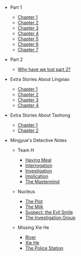 * Part 1

  * [Chapter 1](/part1/chapter1.md)
  * [Chapter 2](/part1/chapter2.md)
  * [Chapter 3](/part1/chapter3.md)
  * [Chapter 4](/part1/chapter4.md)
  * [Chapter 5](/part1/chapter5.md)
  * [Chapter 6](/part1/chapter6.md)
  * [Chapter 7](/part1/chapter7.md)

* Part 2
  
  * [Why have we lost part 2?](/part2/missing.md)

* Extra Stories About Lingxiao

  * [Chapter 1](/ex1/chapter1.md)
  * [Chapter 2](/ex1/chapter2.md)
  * [Chapter 3](/ex1/chapter3.md)
  * [Chapter 4](/ex1/chapter4.md)

* Extra Stories About Taohong

  * [Chapter 1](/ex2/chapter1.md)
  * [Chapter 2](/ex2/chapter2.md)

* Mingyue's Detective Notes

  * Team H

    * [Having Meal](/detective/part1/chapter1.md)
    * [Interrogation](/detective/part1/chapter2.md)
    * [Investigation](/detective/part1/chapter3.md)
    * [Implication](/detective/part1/chapter4.md)
    * [The Mastermind](/detective/part1/chapter5.md)
    
  * Nucleus
    * [The Plot](/detective/part2/chapter1.md)
    * [The Milk](/detective/part2/chapter2.md)
    * [Suspect: the Evil Smile](/detective/part2/chapter3.md)
    * [The Investigation Group](/detective/part2/chapter4.md)
  * Missing Xie He
    * [River](/detective/part3/chapter1.md)
    * [Xie He](/detective/part3/chapter2.md)
    * [The Police Station](/detective/part3/chapter3.md)
